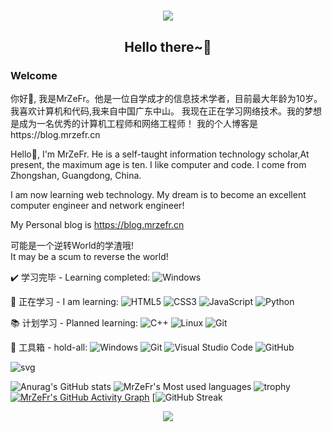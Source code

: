 <h1 align="center">
  <a href="https://blog.mrzefr.cn">
    <img src="https://readme-typing-svg.herokuapp.com/?lines=print(%27Hello%20World%27);Welcome%20To%20My%20Github%E3%81%AEHomePage">
  </a>
</h1>
<h2 align="center">Hello there~👋</h2>
<h3>Welcome</h3>

你好👋, 我是MrZeFr。他是一位自学成才的信息技术学者，目前最大年龄为10岁。我喜欢计算机和代码,我来自中国广东中山。
我现在正在学习网络技术。我的梦想是成为一名优秀的计算机工程师和网络工程师！
我的个人博客是https://blog.mrzefr.cn

Hello👋, I'm MrZeFr. He is a self-taught information technology scholar,At present, the maximum age is ten. I like computer and code. I come from Zhongshan, Guangdong, China.

I am now learning web technology. My dream is to become an excellent computer engineer and network engineer!

My Personal blog is https://blog.mrzefr.cn

可能是一个逆转World的学渣哦!
<br>
It may be a scum to reverse the world!

✔️ 学习完毕 - Learning completed:
![Windows](https://img.shields.io/badge/Windows-0078D6?style=flat-square&logo=windows&logoColor=white)

💪 正在学习 - I am learning: 
![HTML5](https://img.shields.io/badge/-HTML5-E34F26?style=flat-square&logo=html5&logoColor=white)
![CSS3](https://img.shields.io/badge/-CSS3-1572B6?style=flat-square&logo=css3)
![JavaScript](https://img.shields.io/badge/-JavaScript-oringe?style=flat-square&logo=javascript)
![Python](https://img.shields.io/badge/-Python-pink?style=flat-square&logo=Python)

📚️ 计划学习 - Planned learning:
![C++](https://img.shields.io/badge/-C++-00599C?style=flat-square&logo=c)
![Linux](https://img.shields.io/badge/Linux-FCC624?style=style=flat-square&logo=linux&logoColor=black)
![Git](https://img.shields.io/badge/-Git-E34F26?style=flat-square&logo=Git&logoColor=white)

🧰 工具箱 - hold-all:
![Windows](https://img.shields.io/badge/Windows-0078D6?style=flat-square&logo=windows&logoColor=white)
![Git](https://img.shields.io/badge/-Git-E34F26?style=flat-square&logo=Git&logoColor=white)
![Visual Studio Code](https://img.shields.io/badge/-Visual%20Studio%20Code-007ACC?style=flat-square&logo=Visual%20Studio%20Code&logoColor=fff)
![GitHub](https://img.shields.io/badge/-GitHub-pink?style=flat-square&logo=github)

![svg](https://cdn1.tianli0.top/gh/Hi-MrZeFr/Hi-MrZeFr/assets/github-contribution-grid-snake.svg)

![Anurag's GitHub stats](https://github-readme-stats.vercel.app/api?username=Hi-MrZeFr)
![MrZeFr's Most used languages](https://github-readme-stats.vercel.app/api/top-langs/?username=Hi-MrZeFr&layout=compact&hide_border=true&langs_count=10)
![trophy](https://github-profile-trophy.vercel.app/?username=Hi-MrZeFr)
[![MrZeFr's GitHub Activity Graph](https://activity-graph.herokuapp.com/graph?username=Hi-MrZeFr&theme=xcode)](https://github.com/Hi-MrZeFr)
[![GitHub Streak](https://github-readme-streak-stats.herokuapp.com/?user=Hi-MrZeFr)
<div align="center"><img  src="https://github-profile-trophy.vercel.app/?username=Hi-MrZeFr&theme=gruvbox&row=1&column=6&no-frame=true&no-bg=true" /></div>
<br>







